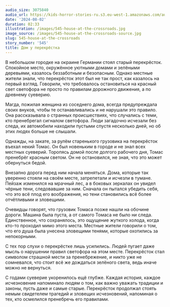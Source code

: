 ```yaml
---
audio_size: 3075840
audio_url: https://kids-horror-stories-ru.s3.eu-west-1.amazonaws.com/audio/545-house-at-the-crossroads.mp3
date: '2024-08-02'
duration: 02:33
illustration: /images/545-house-at-the-crossroads.jpg
image_source: /images/545-house-at-the-crossroads-source.jpg
slug: 545-house-at-the-crossroads
story_number: '545'
title: Дом у перекрёстка
---
```


В небольшом городке на окраине Германии стоял старый перекрёсток. Спокойное место, окружённое уютными домами и зелёными деревьями, казалось беззаботным и безопасным. Однако местные жители знали, что перекрёсток этот был не так прост, как казалось на первый взгляд. Говорили, что требовалось остановиться на красный свет светофора не просто по правилам дорожного движения, а по древнему суеверию.

Магда, пожилая женщина из соседнего дома, всегда предупреждала своих внуков, чтобы те останавливались и не нарушали это правило. Она рассказывала о странных происшествиях, что случались с теми, кто пренебрегал сигналом светофора. Люди загадочно исчезали без следа, их автомобили находили пустыми спустя несколько дней, но об этих людях больше не слышали.

Однажды, на закате, за рулём старенького грузовика на перекрёсток въехал некий Томас. Он был новеньким в городе и не знал всех местных суеверий. Торопясь домой после долгого рабочего дня, Томас пренебрёг красным светом. Он не остановился, не зная, что это может обернуться бедой.

Внезапно дорога перед ним начала меняться. Дома, которые так уверенно стояли на своём месте, затрепетали и исчезли в тумане. Пейзаж изменился на мрачный лес, а в боковых зеркалах он увидел чёрные тени, следовавшие за ним. Сначала он пытался убедить себя, что это всё плод его воображения, но тени становились всё более отчётливыми и зловещими.

Очевидцы говорят, что грузовик Томаса позже нашли на обочине дороги. Машина была пуста, а от самого Томаса не было ни следа. Единственное, что сохранялось, это ощущение жуткого холода, когда кто-то проходил мимо этого места. Местные жители говорили о том, что его душа была унесена зловещими тенями, которые охотились за непокорными.

С тех пор слухи о перекрёстке лишь усилились. Людей пугает даже мысль о нарушении правил светофора на этом месте. Перекрёсток стал символом страшной мести за пренебрежение, и никто уже не сомневался, что стоит всё же дождаться зелёного света, ведь иначе можно не вернуться.

С годами суеверие укоренилось ещё глубже. Каждая история, каждое исчезновение напоминало людям о том, как важно уважать традиции и законы, пусть даже и самые старые. Перекрёсток продолжал стоять немым свидетелем трагедий и зловещих исчезновений, напоминая о тех, кто осмелился пренебречь его правилами.